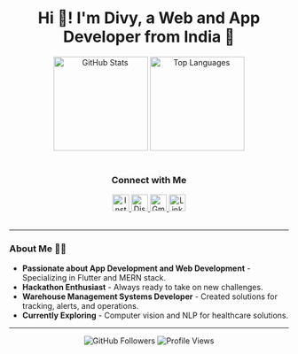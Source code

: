 <h1 align="center">Hi 👋! I'm Divy, a Web and App Developer from India 🚀</h1>

<div align="center">
  <img src="https://github-readme-stats.vercel.app/api?username=divysinghvi&show_icons=true&theme=dracula&hide_border=true" height="170" alt="GitHub Stats" />
  <img src="https://github-readme-stats.vercel.app/api/top-langs?username=divysinghvi&layout=compact&theme=dracula&hide_border=true" height="170" alt="Top Languages" />
</div>


<br>

<h3 align="center">Connect with Me</h3>
<div align="center">
  <a href="https://www.instagram.com/divysinghvi" target="_blank">
    <img src="https://img.shields.io/badge/Instagram-E4405F?style=for-the-badge&logo=instagram&logoColor=white" height="30" alt="Instagram" />
  </a>
  <a href="https://discord.com/users/s_dv0" target="_blank">
    <img src="https://img.shields.io/badge/Discord-7289DA?style=for-the-badge&logo=discord&logoColor=white" height="30" alt="Discord" />
  </a>
  <a href="mailto:divysinghvi5@gmail.com" target="_blank">
    <img src="https://img.shields.io/badge/Gmail-D14836?style=for-the-badge&logo=gmail&logoColor=white" height="30" alt="Gmail" />
  </a>
  <a href="https://www.linkedin.com/in/divysinghvi" target="_blank">
    <img src="https://img.shields.io/badge/LinkedIn-0077B5?style=for-the-badge&logo=linkedin&logoColor=white" height="30" alt="LinkedIn" />
  </a>
</div>

<br>

---

### About Me 🧑‍💻

- **Passionate about App Development and Web Development** - Specializing in Flutter and MERN stack.
- **Hackathon Enthusiast** - Always ready to take on new challenges.
- **Warehouse Management Systems Developer** - Created solutions for tracking, alerts, and operations.
- **Currently Exploring** - Computer vision and NLP for healthcare solutions.

---

<div align="center">
  <img src="https://img.shields.io/github/followers/divysinghvi?label=Follow%20Me&style=social" alt="GitHub Followers" />
  <img src="https://komarev.com/ghpvc/?username=divysinghvi&color=brightgreen" alt="Profile Views" />
</div>

